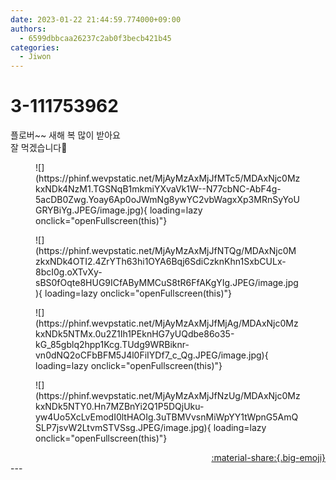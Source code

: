 ```yaml
---
date: 2023-01-22 21:44:59.774000+09:00
authors:
  - 6599dbbcaa26237c2ab0f3becb421b45
categories:
  - Jiwon
---
```


# 3-111753962

<div class="post-container" markdown="1">
<div class="content-container md-sidebar__scrollwrap" markdown="1">

플로버~~ 새해 복 많이 받아요<br>잘 먹겠습니다🤤
<figure markdown="1">
![](https://phinf.wevpstatic.net/MjAyMzAxMjJfMTc5/MDAxNjc0MzkxNDk4NzM1.TGSNqB1mkmiYXvaVk1W--N77cbNC-AbF4g-5acDB0Zwg.Yoay6Ap0oJWmNg8ywYC2vbWagxXp3MRnSyYoUGRYBiYg.JPEG/image.jpg){ loading=lazy onclick="openFullscreen(this)"}
</figure>

<figure markdown="1">
![](https://phinf.wevpstatic.net/MjAyMzAxMjJfNTQg/MDAxNjc0MzkxNDk4OTI2.4ZrYTh63hi1OYA6Bqj6SdiCzknKhn1SxbCULx-8bcI0g.oXTvXy-sBS0fOqte8HUG9ICfAByMMCuS8tR6FfAKgYIg.JPEG/image.jpg){ loading=lazy onclick="openFullscreen(this)"}
</figure>

<figure markdown="1">
![](https://phinf.wevpstatic.net/MjAyMzAxMjJfMjAg/MDAxNjc0MzkxNDk5NTMx.0u2Z1Ih1PEknHG7yUQdbe86o35-kG_85gblq2hpp1Kcg.TUdg9WRBiknr-vn0dNQ2oCFbBFM5J4l0FiIYDf7_c_Qg.JPEG/image.jpg){ loading=lazy onclick="openFullscreen(this)"}
</figure>

<figure markdown="1">
![](https://phinf.wevpstatic.net/MjAyMzAxMjJfNzUg/MDAxNjc0MzkxNDk5NTY0.Hn7MZBnYi2Q1P5DQjUku-yw4Uo5XcLvEmodI0ltHAOIg.3uTBMVvsnMiWpYY1tWpnG5AmQSLP7jsvW2LtvmSTVSsg.JPEG/image.jpg){ loading=lazy onclick="openFullscreen(this)"}
</figure>


</div>
</div>

<div style="text-align: right;" markdown="1">
<a href="https://weverse.io/fromis9/artist/3-111753962" style="text-align: right;">:material-share:{.big-emoji}</a>
</div>
---

